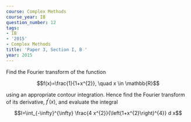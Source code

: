 ```yaml
---
course: Complex Methods
course_year: IB
question_number: 12
tags:
- IB
- '2015'
- Complex Methods
title: 'Paper 3, Section I, B '
year: 2015
---
```




Find the Fourier transform of the function

$$f(x)=\frac{1}{1+x^{2}}, \quad x \in \mathbb{R}$$

using an appropriate contour integration. Hence find the Fourier transform of its derivative, $f^{\prime}(x)$, and evaluate the integral

$$I=\int_{-\infty}^{\infty} \frac{4 x^{2}}{\left(1+x^{2}\right)^{4}} d x$$